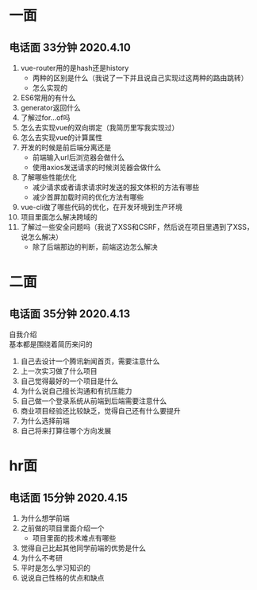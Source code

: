 # 一面 
## 电话面 33分钟 2020.4.10
1. vue-router用的是hash还是history
    * 两种的区别是什么（我说了一下并且说自己实现过这两种的路由跳转）
    * 怎么实现的
2. ES6常用的有什么
3. generator返回什么
4. 了解过for...of吗
5. 怎么去实现vue的双向绑定（我简历里写我实现过）
6. 怎么去实现vue的计算属性
7. 开发的时候是前后端分离还是
    * 前端输入url后浏览器会做什么
    * 使用axios发送请求的时候浏览器会做什么
8. 了解哪些性能优化
    * 减少请求或者请求请求时发送的报文体积的方法有哪些
    * 减少首屏加载时间的优化方法有哪些
9. vue-cli做了哪些代码的优化，在开发环境到生产环境
10. 项目里面怎么解决跨域的
11. 了解过一些安全问题吗（我说了XSS和CSRF，然后说在项目里遇到了XSS，说怎么解决）
    * 除了后端那边的判断，前端这边怎么解决

# 二面
## 电话面 35分钟 2020.4.13
自我介绍  
基本都是围绕着简历来问的
1. 自己去设计一个腾讯新闻首页，需要注意什么
2. 上一次实习做了什么项目
3. 自己觉得最好的一个项目是什么
4. 为什么说自己擅长沟通和有抗压能力
5. 自己做一个登录系统从前端到后端需要注意什么
6. 商业项目经验还比较缺乏，觉得自己还有什么要提升
7. 为什么选择前端
8. 自己将来打算往哪个方向发展

# hr面
## 电话面  15分钟 2020.4.15
1. 为什么想学前端
2. 之前做的项目里面介绍一个
    * 项目里面的技术难点有哪些
3. 觉得自己比起其他同学前端的优势是什么
4. 为什么不考研
5. 平时是怎么学习知识的
6. 说说自己性格的优点和缺点